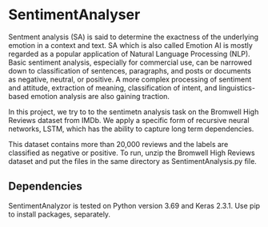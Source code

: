 # SentimentAnalyser

Sentment analysis (SA) is said to determine the exactness of the underlying emotion in a context and text. SA which is also called Emotion AI is mostly regarded as a popular application of Natural Language Processing (NLP). Basic sentiment analysis, especially for commercial use, can be narrowed down to classification of sentences, paragraphs, and posts or documents as negative, neutral, or positive. A more complex processing of sentiment and attitude, extraction of meaning, classification of intent, and linguistics-based emotion analysis are also gaining traction.

In this project, we try to to the sentimetn analysis task on the Bromwell High Reviews dataset from IMDb. We apply a specific form of recursive neural networks, LSTM, which has the ability to capture long term dependencies.

This dataset contains more than 20,000 reviews and the labels are classified as negative or positive. To run, unzip the Bromwell High Reviews dataset and put the files in the same directory as SentimentAnalysis.py file.


## Dependencies
SentimentAnalyzor is tested on Python version 3.69 and Keras 2.3.1. Use pip to install packages, separately.
